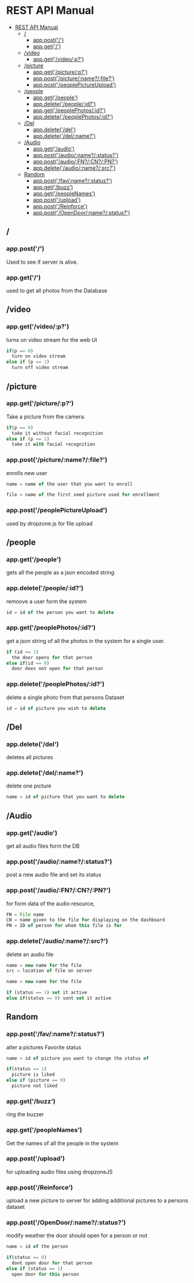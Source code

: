 # REST API Manual
<!-- TOC depthFrom:1 depthTo:3 withLinks:1 updateOnSave:1 orderedList:0 -->

- [REST API Manual](#rest-api-manual)
	- [/](#)
		- [app.post('/')](#apppost)
		- [app.get('/')](#appget)
	- [/video](#video)
		- [app.get('/video/:p?')](#appgetvideop)
	- [/picture](#picture)
		- [app.get('/picture/:p?')](#appgetpicturep)
		- [app.post('/picture/:name?/:file?')](#apppostpicturenamefile)
		- [app.post('/peoplePictureUpload')](#apppostpeoplepictureupload)
	- [/people](#people)
		- [app.get('/people')](#appgetpeople)
		- [app.delete('/people/:id?')](#appdeletepeopleid)
		- [app.get('/peoplePhotos/:id?')](#appgetpeoplephotosid)
		- [app.delete('/peoplePhotos/:id?')](#appdeletepeoplephotosid)
	- [/Del](#del)
		- [app.delete('/del')](#appdeletedel)
		- [app.delete('/del/:name?')](#appdeletedelname)
	- [/Audio](#audio)
		- [app.get('/audio')](#appgetaudio)
		- [app.post('/audio/:name?/:status?')](#apppostaudionamestatus)
		- [app.post('/audio/:FN?/:CN?/:PN?')](#apppostaudiofncnpn)
		- [app.delete('/audio/:name?/:src?')](#appdeleteaudionamesrc)
	- [Random](#random)
		- [app.post('/fav/:name?/:status?')](#apppostfavnamestatus)
		- [app.get('/buzz')](#appgetbuzz)
		- [app.get('/peopleNames')](#appgetpeoplenames)
		- [app.post('/upload')](#apppostupload)
		- [app.post('/Reinforce')](#apppostreinforce)
		- [app.post('/OpenDoor/:name?/:status?')](#apppostopendoornamestatus)

<!-- /TOC -->

## /

### app.post('/')
Used to see if server is alive.

### app.get('/')
used to get all photos from the Database

## /video

### app.get('/video/:p?')
turns on video stream for the web UI

``` javascript
if(p == 0)
  turn on video stream
else if (p == 1)
  turn off video stream
```

## /picture

### app.get('/picture/:p?')

Take a picture from the camera.

``` javascript
if(p == 0)
  take it without facial recognition
else if (p == 1)
  take it with facial recognition
```

### app.post('/picture/:name?/:file?')
enrolls new user

``` javascript
name = name of the user that you want to enroll

file = name of the first seed picture used for enrollment
```

### app.post('/peoplePictureUpload')
used by dropzone.js for file upload

## /people

### app.get('/people')
gets all the people as a json encoded string

### app.delete('/people/:id?')
remoove a user form the system
``` javascript
id = id of the person you want to delete
```

### app.get('/peoplePhotos/:id?')

get a json string of all the photos in the system for a single user.

``` javascript
if (id == 1)
  the door opens for that person
else if(id == 0)
  door does not open for that person
```

### app.delete('/peoplePhotos/:id?')
delete a single photo from that persons Dataset

``` javascript
id = id of picture you wish to delete
```

## /Del

### app.delete('/del')

deletes all pictures

### app.delete('/del/:name?')

delete one picture

``` javascript
name = id of picture that you want to delete
```

## /Audio

### app.get('/audio')

get all audio files form the DB

### app.post('/audio/:name?/:status?')

post a new audio file and set its status

### app.post('/audio/:FN?/:CN?/:PN?')

for form data of the audio resource,

``` javascript
FN = File name
CN = name given to the file for displaying on the dashboard
PN = ID of person for whom this file is for
```

### app.delete('/audio/:name?/:src?')

delete an audio file

``` javascript
name = new name for the file
src = location of file on server
```

``` javascript
name = new name for the file

if (status == 1) set it active
else if(status == 0) sont set it active
```

## Random

### app.post('/fav/:name?/:status?')

alter a pictures Favorite status

``` javascript
name = id of picture you want to change the status of

if(status == 1)
  picture is liked
else if (picture == 0)
  picture not liked
```

### app.get('/buzz')

ring the buzzer


### app.get('/peopleNames')

Get the names of all the people in the system

### app.post('/upload')

for uploading audio files using dropzoneJS

### app.post('/Reinforce')
upload a new picture to server for adding additional pictures to a persons dataset

### app.post('/OpenDoor/:name?/:status?')
modify weather the door should open for a person or not

``` javascript
name = id of the person

if(status == 0)
  dont open door for that person
else if (status == 1)
  open door for this person
```
